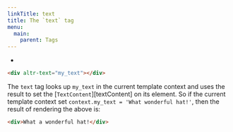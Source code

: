 ```yaml
---
linkTitle: text
title: The `text` tag
menu:
  main:
    parent: Tags
---
```


-

```html
<div altr-text="my_text"></div>
```

The `text` tag looks up `my_text` in the current template context and uses the
result to set the [`TextContent`][textContent] on its element. So if the
current template context set `context.my_text = 'What wonderful hat!'`, then
the result of rendering the above is:

```html
<div>What a wonderful hat!</div>
```
